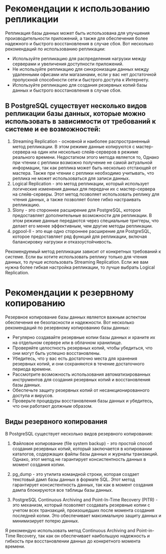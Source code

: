 # Рекомендации к использованию репликации

Репликация базы данных может быть использована для улучшения производительности приложений, а также для обеспечения более надежного и быстрого восстановления в случае сбоя. Вот несколько рекомендаций по использованию репликации:

- Используйте репликацию для распределения нагрузки между серверами и увеличения доступности приложений.
- Не используйте репликацию для синхронизации данных между удаленными офисами или магазинами, если у вас нет достаточной пропускной способности сети и быстрого доступа к Интернету.
- Используйте репликацию для создания резервных копий базы данных и быстрого восстановления в случае сбоя.

## В PostgreSQL существует несколько видов репликации базы данных, которые можно использовать в зависимости от требований к системе и ее возможностей:

1. Streaming Replication - основной и наиболее распространенный метод репликации. В этом режиме данные копируются с мастер-сервера на один или несколько слейв-серверов в режиме реального времени. Недостатком этого метода является то, Однако при чтении с реплики возможно получение не самой актуальной информации, так как реплика может быть несколько отстающей от мастера. Также при чтении с реплики необходимо учитывать, что реплика не может использоваться для записи данных.
2. Logical Replication - это метод репликации, который использует логические изменения данных для передачи их с мастер-сервера на слейв-серверы. Этот метод позволяет использовать реплику для чтения данных, а также позволяет более гибко настраивать репликацию.
3. Slony - это стороннее расширение для PostgreSQL, которое предоставляет дополнительные возможности для репликации. В этом режиме данные передаются через специальные триггеры, что делает его менее эффективным, чем другие методы репликации.
4. pgpool-II - это еще одно стороннее расширение для PostgreSQL, которое предоставляет ряд функций для репликации, включая балансировку нагрузки и отказоустойчивость.

Рекомендуемый метод репликации зависит от конкретных требований к системе. Если вы хотите использовать реплику только для чтения данных, то лучше использовать Streaming Replication. Если же вам нужна более гибкая настройка репликации, то лучше выбрать Logical Replication.

# Рекомендации к резервному копированию

Резервное копирование базы данных является важным аспектом обеспечения ее безопасности и надежности. Вот несколько рекомендаций по резервному копированию базы данных:

- Регулярно создавайте резервные копии базы данных и храните их на отдельном сервере или в облачном хранилище.
- Проверяйте целостность резервных копий, чтобы убедиться, что они могут быть успешно восстановлены.
- Убедитесь, что у вас есть достаточно места для хранения резервных копий, и они сохраняются в течение достаточного периода времени.
- Рассмотрите возможность использования автоматизированных инструментов для создания резервных копий и восстановления базы данных.
- Обеспечьте защиту резервных копий от несанкционированного доступа и вирусов.
- Проверьте процедуры восстановления базы данных и убедитесь, что они работают должным образом.

## Виды резервного копирования

В PostgreSQL существует несколько видов резервного копирования:

1. Файловое копирование (file system backup) - это простой способ создания резервных копий, который заключается в копировании каталогов, содержащих файлы базы данных и журналы транзакций. Однако, этот метод не гарантирует консистентность данных в момент создания копии.

2. pg_dump - это утилита командной строки, которая создает текстовый дамп базы данных в формате SQL. Этот метод гарантирует консистентность данных, так как в момент создания дампа блокируются все таблицы базы данных.

3. PostgreSQL Continuous Archiving and Point-In-Time Recovery (PITR) - это механизм, который позволяет создавать резервные копии с учетом всех транзакций, произошедших после момента создания последней копии. Это обеспечивает максимальную защиту данных и минимизирует потерю данных.

Я рекомендую использовать метод Continuous Archiving and Point-in-Time Recovery, так как он обеспечивает наибольшую надежность и гибкость при восстановлении данных до конкретного момента времени.